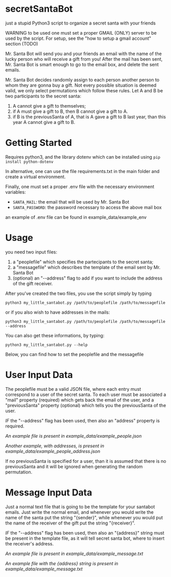 # secretSantaBot
just a stupid Python3 script to organize a secret santa with your friends

WARNING to be used one must set a proper GMAIL (ONLY) server to be used by the script. For setup, see the "how to setup a gmail account" section (TODO)

Mr. Santa Bot will send you and your friends an email with the name of the lucky person who will receive a gift from you! 
After the mail has been sent, Mr. Santa Bot is smart enough to go to the email box, and delete the sent emails.

Mr. Santa Bot decides randomly assign to each person another person to whom they are gonna buy a gift. 
Not every possible situation is deemed valid, we only select permutations which follow these rules. 
Let A and B be two participants to the secret santa:
1. A cannot give a gift to themselves;
2. if A must give a gift to B, then B cannot give a gift to A.
3. if B is the previousSanta of A, that is A gave a gift to B last year, than this year A cannot give a gift to B.

# Getting Started 

Requires python3, and the library dotenv which can be installed using
```pip install python-dotenv```

In alternative, one can use the file requirements.txt in the main folder and create a virtual environment.

Finally, one must set a proper .env file with the necessary environment variables:
* ```SANTA_MAIL```: the email that will be used by Mr. Santa Bot
* ```SANTA_PASSWORD```: the password necessary to access the above mail box 

an example of .env file can be found in example_data/example_env

# Usage

you need two input files: 
1. a "peoplefile" which specifies the partecipants to the secret santa;
2. a "messagefile" which describes the template of the email sent by Mr. Santa Bot 
3. (optional) an "--address" flag to add if you want to include the address of the gift receiver.

After you've created the two files, you use the script simply by typing 

```python3 my_little_santabot.py /path/to/peoplefile /path/to/messagefile```

or if you also wish to have addresses in the mails:

```python3 my_little_santabot.py /path/to/peoplefile /path/to/messagefile  --address```

You can also get these informations, by typing:

```python3 my_little_santabot.py --help```

Below, you can find how to set the peoplefile and the messagefile 

# User Input Data 

The peoplefile must be a valid JSON file, where each entry must correspond to a user of the secret santa. To each user must be associated 
a "mail" property (required) which gets back the email of the user, and a "previousSanta" property (optional) which tells you the previousSanta of the user.

_IF_ the "--address" flag has been used, then also an "address" property is required.

_An example file is present in example_data/example_people.json_

_Another example, with addresses, is present in example_data/example_people_address.json_

If no previousSanta is specified for a user, than it is assumed that there is no previousSanta and it will be ignored when generating the random permutation.

# Message Input Data 

Just a normal text file that is going to be the template for your santabot emails. Just write the normal email, and whenever you would write the name of 
the santa put the string "{sender}", while whenever you would put the name of the receiver of the gift put the string "{receiver}".

_IF_ the "--address" flag has been used, then also an "{address}"  string must be present in the template file, as it will tell secret santa bot, where to 
insert the receiver's address.

_An example file is present in example_data/example_message.txt_

_An example file with the {address} string is present in example_data/example_message.txt_







